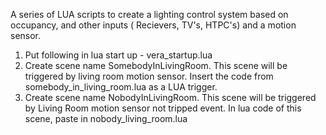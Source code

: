 A series of LUA scripts to create a lighting control system based on occupancy, and other inputs (
Recievers, TV's, HTPC's) and a motion sensor. 

1. Put following in lua start up - vera_startup.lua
2. Create scene name SomebodyInLivingRoom. This scene will be triggered by living room motion sensor. Insert the code from somebody_in_living_room.lua as a LUA trigger.
3. Create scene name NobodyInLivingRoom. This scene will be triggered by Living Room motion sensor not tripped event. In lua code of this scene, paste in nobody_living_room.lua
